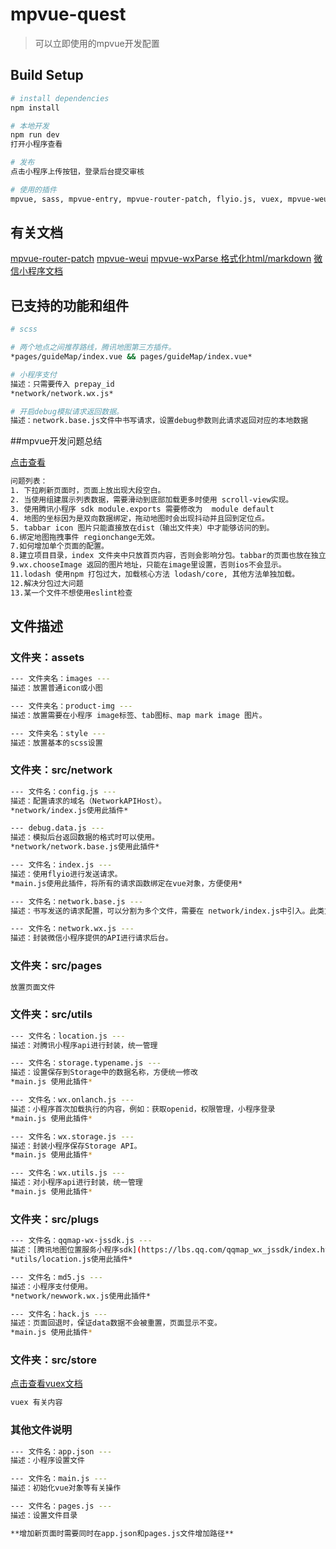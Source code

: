 # mpvue-quest
> 可以立即使用的mpvue开发配置

## Build Setup
``` bash
# install dependencies
npm install

# 本地开发
npm run dev
打开小程序查看

# 发布
点击小程序上传按钮，登录后台提交审核

# 使用的插件
mpvue, sass, mpvue-entry, mpvue-router-patch, flyio.js, vuex, mpvue-weui, vuex-persistedstate
```
## 有关文档
[mpvue-router-patch](https://github.com/F-loat/mpvue-router-patch)
[mpvue-weui](https://kuangpf.com/mpvue-weui/#/search)
[mpvue-wxParse 格式化html/markdown](https://github.com/htzhanglong/mpvue-wxParse)
[微信小程序文档](https://developers.weixin.qq.com/miniprogram/dev/)

## 已支持的功能和组件
``` bash
# scss

# 两个地点之间推荐路线，腾讯地图第三方插件。
*pages/guideMap/index.vue && pages/guideMap/index.vue*

# 小程序支付
描述：只需要传入 prepay_id
*network/network.wx.js*

# 开启debug模拟请求返回数据。
描述：network.base.js文件中书写请求，设置debug参数则此请求返回对应的本地数据
```

##mpvue开发问题总结

[点击查看](http://wangyanz.cn/2018/12/05/mpvueqa/)
```bash
问题列表：
1. 下拉刷新页面时，页面上放出现大段空白。
2. 当使用组建展示列表数据，需要滑动到底部加载更多时使用 scroll-view实现。
3. 使用腾讯小程序 sdk module.exports 需要修改为  module default
4. 地图的坐标因为是双向数据绑定，拖动地图时会出现抖动并且回到定位点。
5. tabbar icon 图片只能直接放在dist（输出文件夹）中才能够访问的到。
6.绑定地图拖拽事件 regionchange无效。
7.如何增加单个页面的配置。
8.建立项目目录，index 文件夹中只放首页内容，否则会影响分包。tabbar的页面也放在独立的文件夹中，可以减少分包的大小。
9.wx.chooseImage 返回的图片地址，只能在image里设置，否则ios不会显示。
11.lodash 使用npm 打包过大，加载核心方法 lodash/core, 其他方法单独加载。
12.解决分包过大问题
13.某一个文件不想使用eslint检查
```

## 文件描述

### 文件夹：assets
```bash
--- 文件夹名：images ---
描述：放置普通icon或小图

--- 文件夹名：product-img ---
描述：放置需要在小程序 image标签、tab图标、map mark image 图片。

--- 文件夹名：style ---
描述：放置基本的scss设置

```

### 文件夹：src/network
``` bash
--- 文件名：config.js ---
描述：配置请求的域名（NetworkAPIHost）。
*network/index.js使用此插件*

--- debug.data.js ---
描述：模拟后台返回数据的格式时可以使用。
*network/network.base.js使用此插件*

--- 文件名：index.js ---
描述：使用flyio进行发送请求。
*main.js使用此插件，将所有的请求函数绑定在vue对象，方便使用*

--- 文件名：network.base.js ---
描述：书写发送的请求配置，可以分割为多个文件，需要在 network/index.js中引入。此类文件为书写发送请求的主要编辑文件。

--- 文件名：network.wx.js ---
描述：封装微信小程序提供的API进行请求后台。
```

### 文件夹：src/pages
```bash
放置页面文件
```

### 文件夹：src/utils
``` bash
--- 文件名：location.js ---
描述：对腾讯小程序api进行封装，统一管理

--- 文件名：storage.typename.js ---
描述：设置保存到Storage中的数据名称，方便统一修改
*main.js 使用此插件*

--- 文件名：wx.onlanch.js ---
描述：小程序首次加载执行的内容，例如：获取openid，权限管理，小程序登录
*main.js 使用此插件*

--- 文件名：wx.storage.js ---
描述：封装小程序保存Storage API。
*main.js 使用此插件*

--- 文件名：wx.utils.js ---
描述：对小程序api进行封装，统一管理
*main.js 使用此插件*
```

### 文件夹：src/plugs
``` bash
--- 文件名：qqmap-wx-jssdk.js ---
描述：[腾讯地图位置服务小程序sdk](https://lbs.qq.com/qqmap_wx_jssdk/index.html)。
*utils/location.js使用此插件*

--- 文件名：md5.js ---
描述：小程序支付使用。
*network/newwork.wx.js使用此插件*

--- 文件名：hack.js ---
描述：页面回退时，保证data数据不会被重置，页面显示不变。
*main.js 使用此插件*
```


### 文件夹：src/store
[点击查看vuex文档](https://vuex.vuejs.org/zh/)
``` bash
vuex 有关内容
```
### 其他文件说明
```bash
--- 文件名：app.json ---
描述：小程序设置文件

--- 文件名：main.js ---
描述：初始化vue对象等有关操作

--- 文件名：pages.js ---
描述：设置文件目录

**增加新页面时需要同时在app.json和pages.js文件增加路径**
```
